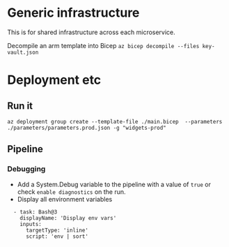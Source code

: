 # Generic infrastructure
This is for shared infrastructure across each microservice.

Decompile an arm template into Bicep
`az bicep decompile --files key-vault.json`

# Deployment etc

## Run it
`az deployment group create --template-file ./main.bicep  --parameters ./parameters/parameters.prod.json -g "widgets-prod"`


## Pipeline
### Debugging
- Add a System.Debug variable to the pipeline with a value of `true` or check `enable diagnostics` on the run.
- Display all environment variables
```
  - task: Bash@3
    displayName: 'Display env vars'
    inputs:
      targetType: 'inline'
      script: 'env | sort'
```
